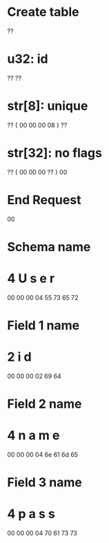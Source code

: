 # Create table
??

# u32: id
?? ??

# str[8]: unique
?? { 00 00 00 08 } ??

# str[32]: no flags
?? { 00 00 00 ?? } 00

# End Request
00

# Schema name
#    4       U  s  e  r
00 00 00 04 55 73 65 72

# Field 1 name
#    2      i  d
00 00 00 02 69 64

# Field 2 name
#    4      n  a  m  e
00 00 00 04 6e 61 6d 65

# Field 3 name
#    4      p  a  s  s
00 00 00 04 70 61 73 73

